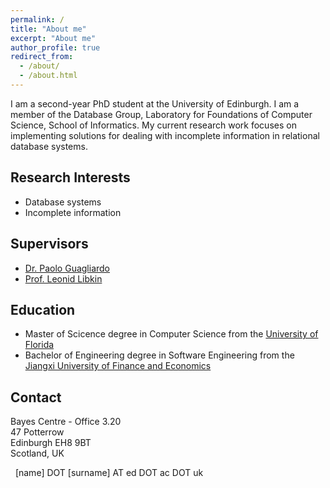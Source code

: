 ```yaml
---
permalink: /
title: "About me"
excerpt: "About me"
author_profile: true
redirect_from: 
  - /about/
  - /about.html
---
```


I am a second-year PhD student at the University of Edinburgh. I am a member of the Database Group, Laboratory for Foundations of Computer Science, School of Informatics. My current research work focuses on implementing solutions for dealing with incomplete information in relational database systems.

## Research Interests

- Database systems
- Incomplete information

## Supervisors

- [Dr. Paolo Guagliardo](https://homepages.inf.ed.ac.uk/pguaglia/)
- [Prof. Leonid Libkin](https://homepages.inf.ed.ac.uk/libkin/)

## Education

- Master of Scicence degree in Computer Science from the [University of Florida](https://www.ufl.edu)
- Bachelor of Engineering degree in Software Engineering from the [Jiangxi University of Finance and Economics](http://www.jxufe.edu.cn)

## Contact

Bayes Centre - Office 3.20<br/>47 Potterrow<br/>Edinburgh EH8 9BT<br/>Scotland, UK

<i class="fas fa-fw fa-envelope" aria-hidden="true"></i>&nbsp;&nbsp;[name] DOT [surname] AT ed DOT ac DOT uk
